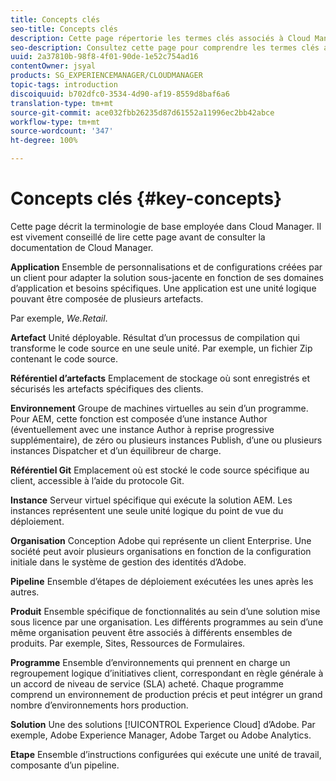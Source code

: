 ```yaml
---
title: Concepts clés
seo-title: Concepts clés
description: Cette page répertorie les termes clés associés à Cloud Manager.
seo-description: Consultez cette page pour comprendre les termes clés associés à Cloud Manager.
uuid: 2a37810b-98f8-4f01-90de-1e52c754ad16
contentOwner: jsyal
products: SG_EXPERIENCEMANAGER/CLOUDMANAGER
topic-tags: introduction
discoiquuid: b702dfc0-3534-4d90-af19-8559d8baf6a6
translation-type: tm+mt
source-git-commit: ace032fbb26235d87d61552a11996ec2bb42abce
workflow-type: tm+mt
source-wordcount: '347'
ht-degree: 100%

---
```



# Concepts clés {#key-concepts}

Cette page décrit la terminologie de base employée dans Cloud Manager. Il est vivement conseillé de lire cette page avant de consulter la documentation de Cloud Manager.

**Application** Ensemble de personnalisations et de configurations créées par un client pour adapter la solution sous-jacente en fonction de ses domaines d’application et besoins spécifiques. Une application est une unité logique pouvant être composée de plusieurs artefacts.

Par exemple, *We.Retail*.

**Artefact** Unité déployable. Résultat d’un processus de compilation qui transforme le code source en une seule unité. Par exemple, un fichier Zip contenant le code source.

**Référentiel d’artefacts** Emplacement de stockage où sont enregistrés et sécurisés les artefacts spécifiques des clients.

**Environnement** Groupe de machines virtuelles au sein d’un programme. Pour AEM, cette fonction est composée d’une instance Author (éventuellement avec une instance Author à reprise progressive supplémentaire), de zéro ou plusieurs instances Publish, d’une ou plusieurs instances Dispatcher et d’un équilibreur de charge.

**Référentiel Git** Emplacement où est stocké le code source spécifique au client, accessible à l’aide du protocole Git.

**Instance** Serveur virtuel spécifique qui exécute la solution AEM. Les instances représentent une seule unité logique du point de vue du déploiement.

**Organisation** Conception Adobe qui représente un client Enterprise. Une société peut avoir plusieurs organisations en fonction de la configuration initiale dans le système de gestion des identités d’Adobe.

**Pipeline** Ensemble d’étapes de déploiement exécutées les unes après les autres.

**Produit** Ensemble spécifique de fonctionnalités au sein d’une solution mise sous licence par une organisation. Les différents programmes au sein d’une même organisation peuvent être associés à différents ensembles de produits. Par exemple, Sites, Ressources de Formulaires.

**Programme** Ensemble d’environnements qui prennent en charge un regroupement logique d’initiatives client, correspondant en règle générale à un accord de niveau de service (SLA) acheté. Chaque programme comprend un environnement de production précis et peut intégrer un grand nombre d’environnements hors production.

**Solution** Une des solutions [!UICONTROL Experience Cloud] d’Adobe. Par exemple, Adobe Experience Manager, Adobe Target ou Adobe Analytics.

**Etape** Ensemble d’instructions configurées qui exécute une unité de travail, composante d’un pipeline.
